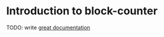 # Introduction to block-counter

TODO: write [great documentation](http://jacobian.org/writing/what-to-write/)
